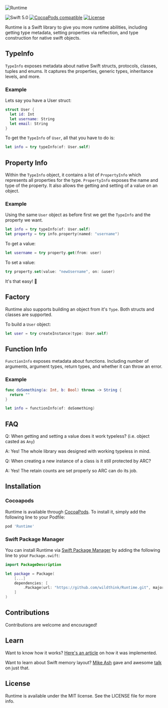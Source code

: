 ![Runtime](https://github.com/wildthink/Runtime/blob/master/Resources/Runtime.png)

<!-- TODO replace with GitHub build badge -->
![Swift 5.0](https://img.shields.io/badge/Swift-5.0-green.svg)
[![CocoaPods compatible](https://img.shields.io/cocoapods/v/Runtime.svg)](#cocoapods)
[![License](http://img.shields.io/:license-mit-blue.svg)](http://doge.mit-license.org)

Runtime is a Swift library to give you more runtime abilities, including getting type metadata, setting properties via reflection, and type construction for native swift objects.

## TypeInfo
`TypeInfo` exposes metadata about native Swift structs, protocols, classes, tuples and enums. It captures the properties, generic types, inheritance levels, and more.
### Example
Lets say you have a User struct:
```swift
struct User {
  let id: Int
  let username: String
  let email: String
}
```
To get the `TypeInfo` of `User`, all that you have to do is:
```swift
let info = try typeInfo(of: User.self)
```

## Property Info
Within the `TypeInfo` object, it contains a list of `PropertyInfo` which represents all properties for the type. `PropertyInfo` exposes the name and type of the property. It also allows the getting and setting of a value on an object.
### Example
Using the same `User` object as before first we get the `TypeInfo` and the property we want.
```swift
let info = try typeInfo(of: User.self)
let property = try info.property(named: "username")
```
To get a value:
```swift
let username = try property.get(from: user)
```
To set a value:
```swift
try property.set(value: "newUsername", on: &user)
```
It's that easy! 🎉

## Factory
Runtime also supports building an object from it's `Type`. Both structs and classes are supported.

To build a `User` object:
```swift
let user = try createInstance(type: User.self)
```

## Function Info
`FunctionInfo` exposes metadata about functions. Including number of arguments, argument types, return types, and whether it can throw an error.
### Example
```swift
func doSomething(a: Int, b: Bool) throws -> String { 
  return "" 
}

let info = functionInfo(of: doSomething)
```

## FAQ
Q: When getting and setting a value does it work typeless? (i.e. object casted as `Any`)

A: Yes! The whole library was designed with working typeless in mind.

Q: When creating a new instance of a class is it still protected by ARC?

A: Yes! The retain counts are set properly so ARC can do its job. 

## Installation
### Cocoapods
Runtime is available through [CocoaPods](http://cocoapods.org). To install
it, simply add the following line to your Podfile:
```ruby
pod 'Runtime'
```
### Swift Package Manager

You can install Runtime via [Swift Package Manager](https://swift.org/package-manager/) by adding the following line to your `Package.swift`:

```swift
import PackageDescription

let package = Package(
    [...]
    dependencies: [
        .Package(url: "https://github.com/wildthink/Runtime.git", majorVersion: XYZ)
    ]
)
```

## Contributions
Contributions are welcome and encouraged!

## Learn
Want to know how it works? 
[Here's an article](https://medium.com/@weswickwire/creating-a-swift-runtime-library-3cc92fc486cc) on how it was implemented.

Want to learn about Swift memory layout?
[Mike Ash](https://github.com/mikeash) gave and awesome [talk](https://academy.realm.io/posts/goto-mike-ash-exploring-swift-memory-layout/) on just that.

## License
Runtime is available under the MIT license. See the LICENSE file for more info.
